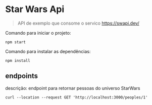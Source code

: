 # Star Wars Api

> API de exemplo que consome o servico https://swapi.dev/

Comando para iniciar o projeto:
```
npm start
```

Comando para instalar as dependências: 
```
npm install
```

## endpoints
descrição: endpoint para retornar pessoas do universo StarWars
```
curl --location --request GET 'http://localhost:3000/peoples/1'
```

